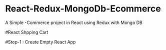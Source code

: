 # React-Redux-MongoDb-Ecommerce

A Simple -Commerce project in React using Redux with Mongo DB

#React Shpping Cart

#Step-1 : Create Empty React App
